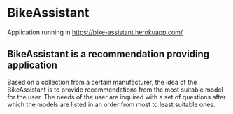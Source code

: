 # BikeAssistant
Application running in https://bike-assistant.herokuapp.com/
## BikeAssistant is a recommendation providing application 
Based on a collection from a certain manufacturer, the idea of the BikeAssistant is to provide recommendations from the most suitable model for the user. The needs of the user are inquired with a set of questions after which the models are listed in an order from most to least suitable ones.

